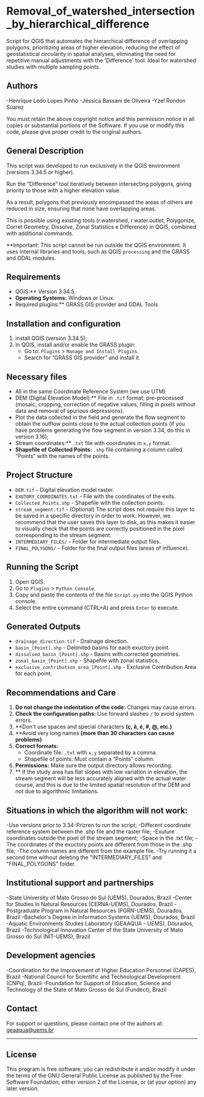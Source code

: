 # Removal_of_watershed_intersection_by_hierarchical_difference
Script for QGIS that automates the hierarchical difference of overlapping polygons, prioritizing areas of higher elevation, reducing the effect of geostatistical circularity in spatial analyses, eliminating the need for repetitive manual adjustments with the 'Difference' tool. Ideal for watershed studies with multiple sampling points.

## Authors
 -Henrique Ledo Lopes Pinho
 -Jéssica Bassani de Oliveira
 -Yzel Rondon Súarez

You must retain the above copyright notice and this permission notice in all copies or substantial portions of the Software.
If you use or modify this code, please give proper credit to the original authors. 

## General Description

This script was developed to run exclusively in the QGIS environment (versions 3.34.5 or higher).

Run the “Difference” tool iteratively between intersecting polygons, giving priority to those with a higher elevation value.

As a result, polygons that previously encompassed the areas of others are reduced in size, ensuring that none have overlapping areas.

This is possible using existing tools (r.watershed, r.water.outlet, Polygonize, Corret Geometry, Dissolve, Zonal Statistics e Difference) in QGIS, combined with additional commands.

**Important: This script cannot be run outside the QGIS environment. It uses internal libraries and tools, such as QGIS `processing` and the GRASS and GDAL modules.


## Requirements

- QGIS:** Version 3.34.5.
- **Operating Systems:** Windows or Linux.
- Required plugins:** GRASS GIS provider and GDAL Tools

## Installation and configuration

1. install QGIS (version 3.34.5);
2. In QGIS, install and/or enable the GRASS plugin:
   - Go to: `Plugins` > `Manage and Install Plugins`.
   - Search for “GRASS GIS provider” and install it.

## Necessary files
- All in the same Coordinate Reference System (we use UTM)
- DEM (Digital Elevation Model):** File in `.tif` format; pre-processed (mosaic, cropping, correction of negative values, filling in pixels without data and removal of spurious depressions).
- Plot the data collected in the field and generate the flow segment to obtain the outflow points close to the actual collection points (if you have problems generating the flow segment in version 3.34, do this in version 3.16);
- Stream coordinates:** `.txt` file with coordinates in `x,y` format.
- **Shapefile of Collected Points:** `.shp` file containing a column called “Points” with the names of the points.

## Project Structure

- `DEM.tif` - Digital elevation model raster.
- `EXUTORY_COORDINATES.txt` - File with the coordinates of the exits.
- `Collected_Points.shp` - Shapefile with the collection points.
- `stream_segment.tif` - (Optional) The script does not require this layer to be saved in a specific directory in order to work. 
However, we recommend that the user saves this layer to disk, as this makes it easier to visually check that the points are correctly positioned in the pixel corresponding to the stream segment.
- `INTERMEDIARY_FILES/` - Folder for intermediate output files.
- `FINAL_POLYGONS/` - Folder for the final output files (areas of influence).

## Running the Script

1. Open QGIS.
2. Go to `Plugins` > `Python Console`.
3. Copy and paste the contents of the file `Script.py` into the QGIS Python console.
4. Select the entire command (CTRL+A) and press `Enter` to execute.

## Generated Outputs

- `drainage_direction.tif` - Drainage direction.
- `basin_[Point].shp` - Delimited basins for each exuctory point.
- `dissolved_basin_[Point].shp` - Basins with corrected geometries.
- `zonal_basin_[Point].shp` - Shapefile with zonal statistics.
- `exclusive_contribution_area_[Point].shp` - Exclusive Contribution Area for each point.

## Recommendations and Care

1. **Do not change the indentation of the code:** Changes may cause errors.
2. **Check the configuration paths:** Use forward slashes `/` to avoid system errors.
3. **Don't use spaces and special characters **(ç, ã, é, #, @, etc.)**
4. **Avoid very long names **(more than 30 characters can cause problems)**
5. **Correct formats:**
   - Coordinate file: `.txt` with `x,y` separated by a comma.
   - Shapefile of points: Must contain a “Points” column.
6. **Permissions:** Make sure the output directory allows recording.
7. ** If the study area has flat slopes with low variation in elevation, the stream segment will be less accurately aligned with the actual water course, 
and this is due to the limited spatial resolution of the DEM and not due to algorithmic limitations.

## Situations in which the algorithm will not work:
-Use versions prior to 3.34-Prizren to run the script;
-Different coordinate reference system between the .shp file and the raster file;
-Exuture coordinates outside the pixel of the stream segment;
-Space in the .txt file;
-The coordinates of the exuctory points are different from those in the .shp file;
-The column names are different from the example file.
-Try running it a second time without deleting the "INTERMEDIARY_FILES" and "FINAL_POLYGONS" folder.

## Institutional support and partnerships

-State University of Mato Grosso do Sul (UEMS), Dourados, Brazil
-Center for Studies in Natural Resources (CERNA-UEMS), Dourados, Brazil
-Postgraduate Program in Natural Resources (PGRN-UEMS), Dourados, Brazil
-Bachelor's Degree in Information Systems (UEMS), Dourados, Brazil
-Aquatic Environments Studies Laboratory (GEAAQUA - UEMS), Dourados, Brazil
-Technological Innovation Center of the State University of Mato Grosso do Sul (NIT-UEMS), Brazil

## Development agencies

-Coordination for the Improvement of Higher Education Personnel (CAPES), Brazil
-National Council for Scientific and Technological Development (CNPq), Brazil
-Foundation for Support of Education, Science and Technology of the State of Mato Grosso do Sul (Fundect), Brazil

## Contact

For support or questions, please contact one of the authors at: geaaqua@uems.br

---

## License

This program is free software; you can redistribute it and/or
modify it under the terms of the GNU General Public License
as published by the Free Software Foundation; either version 2
of the License, or (at your option) any later version.
